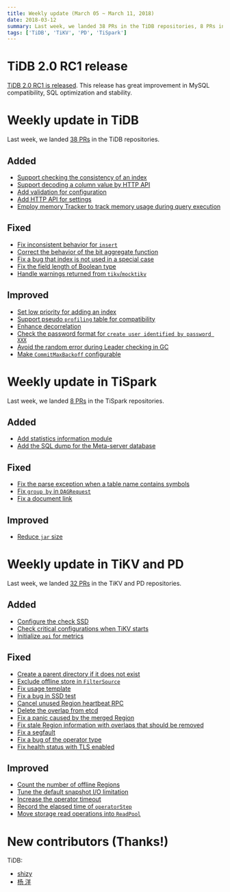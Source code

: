 ```yaml
---
title: Weekly update (March 05 ~ March 11, 2018)
date: 2018-03-12
summary: Last week, we landed 38 PRs in the TiDB repositories, 8 PRs in the TiSpark repositories, and  32 PRs in the TiKV and PD repositories.
tags: ['TiDB', 'TiKV', 'PD', 'TiSpark']
---
```


# TiDB 2.0 RC1 release

[TiDB 2.0 RC1 is released](https://www.pingcap.com/blog/2018-03-09-2rc1/). This release has great improvement in MySQL compatibility, SQL optimization and stability.

# Weekly update in TiDB

Last week, we landed [38 PRs](https://github.com/search?utf8=%E2%9C%93&q=repo%3Apingcap%2Ftidb+is%3Apr+is%3Amerged+merged%3A2018-03-05..2018-03-11) in the TiDB repositories.

## Added

- [Support checking the consistency of an index](https://github.com/pingcap/tidb/pull/5932)
- [Support decoding a column value by HTTP API](https://github.com/pingcap/tidb/pull/5927)
- [Add validation for configuration](https://github.com/pingcap/tidb/pull/5864)
- [Add HTTP API for settings](https://github.com/pingcap/tidb/pull/5860)
- [Employ memory Tracker to track memory usage during query execution](https://github.com/pingcap/tidb/pull/5826)

## Fixed

- [Fix inconsistent behavior for `insert`](https://github.com/pingcap/tidb/pull/5968)
- [Correct the behavior of the bit aggregate function](https://github.com/pingcap/tidb/pull/5954)
- [Fix a bug that index is not used in a special case](https://github.com/pingcap/tidb/pull/5947)
- [Fix the field length of Boolean type](https://github.com/pingcap/tidb/pull/5944)
- [Handle warnings returned from `tikv`/`mocktikv`](https://github.com/pingcap/tidb/pull/5906)

## Improved

- [Set low priority for adding an index](https://github.com/pingcap/tidb/pull/5976)
- [Support pseudo `profiling` table for compatibility](https://github.com/pingcap/tidb/pull/5960)
- [Enhance decorrelation](https://github.com/pingcap/tidb/pull/5953)
- [Check the password format for `create user identified by password XXX`](https://github.com/pingcap/tidb/pull/5948)
- [Avoid the random error during Leader checking in GC](https://github.com/pingcap/tidb/pull/5816)
- [Make `CommitMaxBackoff` configurable](https://github.com/pingcap/tidb/pull/5764)

# Weekly update in TiSpark

Last week, we landed [8 PRs](https://github.com/pingcap/tispark/pulls?utf8=%E2%9C%93&q=is%3Apr+is%3Amerged+merged%3A2018-03-05..2018-03-11) in the TiSpark repositories.

## Added

* [Add statistics information module](https://github.com/pingcap/tispark/pull/244)
* [Add the SQL dump for the Meta-server database](https://github.com/pingcap/tispark/pull/247)

## Fixed

* [Fix the parse exception when a table name contains symbols](https://github.com/pingcap/tispark/pull/252)
* [Fix `group by` in `DAGRequest`](https://github.com/pingcap/tispark/pull/256)
* [Fix a document link](https://github.com/pingcap/tispark/pull/260)

## Improved

* [Reduce `jar` size](https://github.com/pingcap/tispark/pull/254)

# Weekly update in TiKV and PD

Last week, we landed [32 PRs](https://github.com/search?q=repo%3Apingcap%2Ftikv+repo%3Apingcap%2Fpd+is%3Apr+is%3Amerged+merged%3A2018-03-05..2018-03-11) in the TiKV and PD repositories.

## Added

- [Configure the check SSD](https://github.com/pingcap/tikv/pull/2747)
- [Check critical configurations when TiKV starts](https://github.com/pingcap/tikv/pull/2764)
- [Initialize `api` for metrics](https://github.com/pingcap/tikv/pull/2780)

## Fixed

- [Create a parent directory if it does not exist](https://github.com/pingcap/tikv/pull/2809)
- [Exclude offline store in `FilterSource`](https://github.com/pingcap/pd/pull/983)
- [Fix usage template](https://github.com/pingcap/pd/pull/982)
- [Fix a bug in SSD test](https://github.com/pingcap/tikv/pull/2802)
- [Cancel unused Region heartbeat RPC](https://github.com/pingcap/tikv/pull/2798)
- [Delete the overlap from etcd](https://github.com/pingcap/pd/pull/979)
- [Fix a panic caused by the merged Region](https://github.com/pingcap/pd/pull/978)
- [Fix stale Region information with overlaps that should be removed](https://github.com/pingcap/pd/pull/977)
- [Fix a segfault](https://github.com/pingcap/tikv/pull/2791)
- [Fix a bug of the operator type](https://github.com/pingcap/pd/pull/975)
- [Fix health status with TLS enabled](https://github.com/pingcap/pd/pull/969)

## Improved

- [Count the number of offline Regions](https://github.com/pingcap/pd/pull/986)
- [Tune the default snapshot I/O limitation](https://github.com/pingcap/tikv/pull/2808)
- [Increase the operator timeout](https://github.com/pingcap/pd/pull/981)
- [Record the elapsed time of `operatorStep`](https://github.com/pingcap/pd/pull/980)
- [Move storage read operations into `ReadPool`](https://github.com/pingcap/tikv/pull/2713)

# New contributors (Thanks!)

TiDB: 

- [shizy](https://github.com/colinback)
- [杨 洋](https://github.com/qxhy123)
